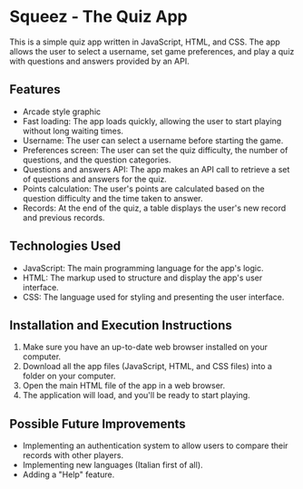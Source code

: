 # Squeez - The Quiz App

This is a simple quiz app written in JavaScript, HTML, and CSS. The app allows the user to select a username, set game preferences, and play a quiz with questions and answers provided by an API.

## Features
- Arcade style graphic
- Fast loading: The app loads quickly, allowing the user to start playing without long waiting times.
- Username: The user can select a username before starting the game.
- Preferences screen: The user can set the quiz difficulty, the number of questions, and the question categories.
- Questions and answers API: The app makes an API call to retrieve a set of questions and answers for the quiz.
- Points calculation: The user's points are calculated based on the question difficulty and the time taken to answer.
- Records: At the end of the quiz, a table displays the user's new record and previous records.

## Technologies Used
- JavaScript: The main programming language for the app's logic.
- HTML: The markup used to structure and display the app's user interface.
- CSS: The language used for styling and presenting the user interface.

## Installation and Execution Instructions
1. Make sure you have an up-to-date web browser installed on your computer.
2. Download all the app files (JavaScript, HTML, and CSS files) into a folder on your computer.
3. Open the main HTML file of the app in a web browser.
4. The application will load, and you'll be ready to start playing.

## Possible Future Improvements
- Implementing an authentication system to allow users to compare their records with other players.
- Implementing new languages (Italian first of all).
- Adding a "Help" feature.
